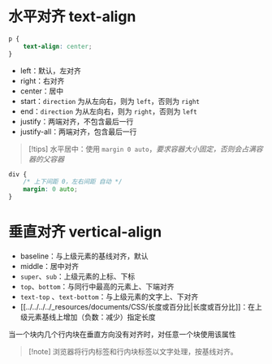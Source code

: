 # 水平对齐 text-align

```CSS
p {
    text-align: center;
}
```
- left：默认，左对齐
- right：右对齐
- center：居中
- start：`direction` 为从左向右，则为 `left`，否则为 `right`
- end：`direction` 为从左向右，则为 `right`，否则为 `left`
- justify：两端对齐，不包含最后一行
- justify-all：两端对齐，包含最后一行

>[!tips] 水平居中：使用 `margin 0 auto`，*要求容器大小固定，否则会占满容器的父容器*

```CSS
div {
    /* 上下间距 0，左右间距 自动 */
    margin: 0 auto;
}
```

# 垂直对齐 vertical-align

- baseline：与上级元素的基线对齐，默认
- middle：居中对齐
- `super`、`sub`：上级元素的上标、下标
- `top`、`bottom`：与同行中最高的元素上、下端对齐
- `text-top` 、`text-bottom`：与上级元素的文字上、下对齐
- [[../../../../_resources/documents/CSS/长度或百分比|长度或百分比]]：在上级元素基线上增加（负数：减少）指定长度

当一个块内几个行内块在垂直方向没有对齐时，对任意一个块使用该属性

>[!note] 浏览器将行内标签和行内块标签以文字处理，按基线对齐。
